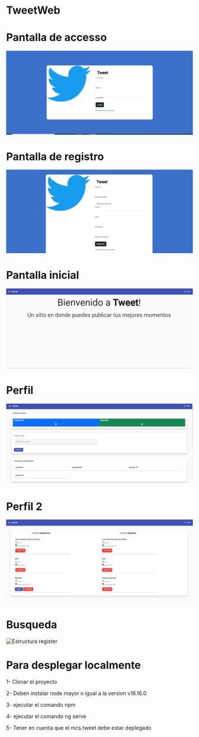 # TweetWeb

# Pantalla de accesso
![Estructura login](/docs/login.PNG)

# Pantalla de registro
![Estructura register](docs/register.png)

# Pantalla inicial 
![Estructura register](docs/home.png)

# Perfil
![Estructura register](docs/profile1.png)

# Perfil 2
![Estructura register](docs/profile2.png)

# Busqueda
![Estructura register](docs/search.png)

# Para desplegar localmente

1- Clonar el proyecto

2- Deben instalar node mayor o igual a la version v18.16.0 

3- ejecutar el comando npm 

4- ejecutar el comando ng serve

5- Tener en cuenta que el mcs.tweet debe estar deplegado


